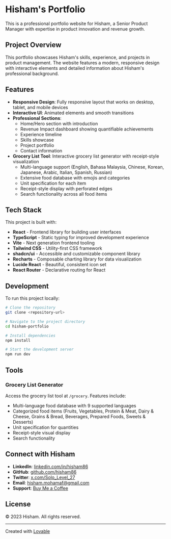 
# Hisham's Portfolio

This is a professional portfolio website for Hisham, a Senior Product Manager with expertise in product innovation and revenue growth.

## Project Overview

This portfolio showcases Hisham's skills, experience, and projects in product management. The website features a modern, responsive design with interactive elements and detailed information about Hisham's professional background.

## Features

- **Responsive Design**: Fully responsive layout that works on desktop, tablet, and mobile devices
- **Interactive UI**: Animated elements and smooth transitions
- **Professional Sections**: 
  - Home/Hero section with introduction
  - Revenue Impact dashboard showing quantifiable achievements
  - Experience timeline
  - Skills showcase
  - Project portfolio
  - Contact information
- **Grocery List Tool**: Interactive grocery list generator with receipt-style visualization
  - Multi-language support (English, Bahasa Malaysia, Chinese, Korean, Japanese, Arabic, Italian, Spanish, Russian)
  - Extensive food database with emojis and categories
  - Unit specification for each item
  - Receipt-style display with perforated edges
  - Search functionality across all food items

## Tech Stack

This project is built with:

- **React** - Frontend library for building user interfaces
- **TypeScript** - Static typing for improved development experience
- **Vite** - Next generation frontend tooling
- **Tailwind CSS** - Utility-first CSS framework
- **shadcn/ui** - Accessible and customizable component library
- **Recharts** - Composable charting library for data visualization
- **Lucide React** - Beautiful, consistent icon set
- **React Router** - Declarative routing for React

## Development

To run this project locally:

```sh
# Clone the repository
git clone <repository-url>

# Navigate to the project directory
cd hisham-portfolio

# Install dependencies
npm install

# Start the development server
npm run dev
```

## Tools

### Grocery List Generator
Access the grocery list tool at `/grocery`. Features include:
- Multi-language food database with 9 supported languages
- Categorized food items (Fruits, Vegetables, Protein & Meat, Dairy & Cheese, Grains & Bread, Beverages, Prepared Foods, Sweets & Desserts)
- Unit specification for quantities
- Receipt-style visual display
- Search functionality

## Connect with Hisham

- **LinkedIn**: [linkedin.com/in/hisham86](https://linkedin.com/in/hisham86)
- **GitHub**: [github.com/hisham86](https://github.com/hisham86)
- **Twitter**: [x.com/Solo_Level_27](https://x.com/Solo_Level_27)
- **Email**: hisham.mohamaf@gmail.com
- **Support**: [Buy Me a Coffee](https://buymeacoffee.com/hishamcato)

## License

&copy; 2023 Hisham. All rights reserved.

---

Created with [Lovable](https://lovable.dev/)

